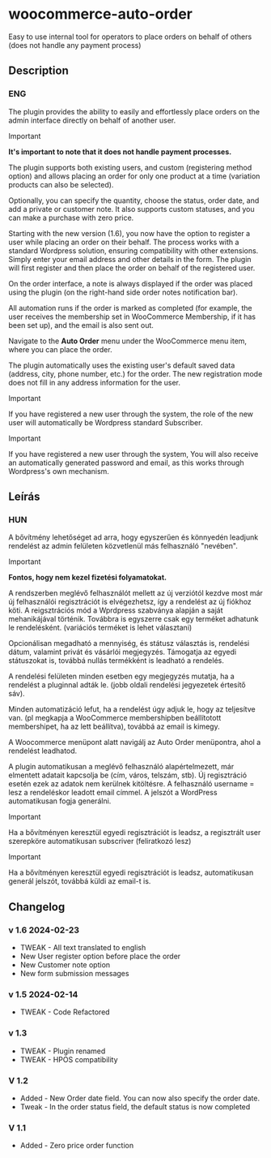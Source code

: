 # woocommerce-auto-order
Easy to use internal tool for operators to place orders on behalf of others (does not handle any payment process)

## Description
### ENG

The plugin provides the ability to easily and effortlessly place orders on the admin interface directly on behalf of another user.
> [!IMPORTANT]
> **It's important to note that it does not handle payment processes.**

The plugin supports both  existing users, and custom (registering method option) and allows placing an order for only one product at a time (variation products can also be selected).

Optionally, you can specify the quantity, choose the status, order date, and add a private or customer note. It also supports custom statuses, and you can make a purchase with zero price.

Starting with the new version (1.6), you now have the option to register a user while placing an order on their behalf. The process works with a standard Wordpress solution, ensuring compatibility with other extensions. 
Simply enter your email address and other details in the form. The plugin will first register and then place the order on behalf of the registered user.

On the order interface, a note is always displayed if the order was placed using the plugin (on the right-hand side order notes notification bar).

All automation runs if the order is marked as completed (for example, the user receives the membership set in WooCommerce Membership, if it has been set up), and the email is also sent out.

Navigate to the **Auto Order** menu under the WooCommerce menu item, where you can place the order.

The plugin automatically uses the existing user's default saved data (address, city, phone number, etc.) for the order. The new registration mode does not fill in any address information for the user.

> [!IMPORTANT]
> If you have registered a new user through the system, the role of the new user will automatically be Wordpress standard Subscriber. 

> [!IMPORTANT]
> If you have registered a new user through the system, You will also receive an automatically generated password and email, as this works through Wordpress's own mechanism.

## Leírás
### HUN

A bővítmény lehetőséget ad arra, hogy egyszerűen és könnyedén leadjunk rendelést az admin felületen közvetlenül más  felhasználó "nevében".

> [!IMPORTANT]
> **Fontos, hogy nem kezel fizetési folyamatokat.**

A rendszerben meglévő felhasználót mellett az új verziótól kezdve most már új felhasználói regisztrációt is elvégezhetsz, így a rendelést az új fiókhoz köti. A reigsztrációs mód a Wprdpress szabványa alapján a saját mehanikájával történik. Továbbra is egyszerre csak egy terméket adhatunk le rendelésként. (variációs terméket is lehet választani)

Opcionálisan megadható a mennyiség, és státusz választás is, rendelési dátum, valamint privát és vásárlói megjegyzés.
Támogatja az egyedi státuszokat is, továbbá nullás termékként is leadható a rendelés.

A rendelési felületen minden esetben egy megjegyzés mutatja, ha a rendelést a pluginnal adták le.  (jobb oldali rendelési jegyezetek értesítő sáv).

Minden automatizáció lefut, ha a rendelést úgy adjuk le, hogy az teljesítve van. (pl megkapja a WooCommerce membershipben beállítotott membershipet, ha az lett beállítva), továbbá az email is kimegy. 

A Woocommerce menüpont alatt navigálj az Auto Order menüpontra, ahol a rendelést leadhatod.

A plugin automatikusan a meglévő felhasználó alapértelmezett, már elmentett adatait kapcsolja be (cím, város, telszám, stb). Új regisztráció esetén ezek az adatok nem kerülnek kitöltésre. A felhasználó username = lesz a rendeléskor leadott email címmel. A jelszót a WordPress automatikusan fogja generálni.

> [!IMPORTANT]
> Ha a bővítményen keresztül egyedi regisztrációt is leadsz, a regisztrált user szerepköre automatikusan subscriver (feliratkozó lesz)

> [!IMPORTANT]
> Ha a bővítményen keresztül egyedi regisztrációt is leadsz, automatikusan generál jelszót, továbbá küldi az email-t is.

## Changelog

### v 1.6 2024-02-23
* TWEAK - All text translated to english
* New User register option before place the order
* New Customer note option
* New form submission messages

### v 1.5 2024-02-14
* TWEAK - Code Refactored

### v 1.3

* TWEAK - Plugin renamed
* TWEAK - HPOS compatibility

### V 1.2

* Added - New Order date field. You can now also specify the order date.
* Tweak - In the order status field, the default status is now completed

### V 1.1

* Added - Zero price order function
